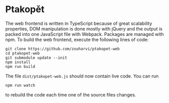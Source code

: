 # Ptakopět

The web frontend is written in TypeScript because of great scalability properties, DOM manipulation is done mostly with jQuery and the output is packed into one JavaScript file with Webpack. Packages are managed with npm. To build the web frontend, execute the following lines of code:

```
git clone https://github.com/zouharvi/ptakopet-web
cd ptakopet-web
git submodule update --init
npm install
npm run build
```

The file `dist/ptakopet-web.js` should now contain live code. You can run

```
npm run watch
```

to rebuild the code each time one of the source files changes.
